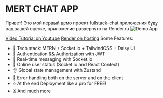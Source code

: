 # MERT CHAT APP
Привет! Это мой первый демо проект fullstack-chat приложения
буду рад вашей оценке, приложение развернуто на Render.ru
![Demo App](https://i.ibb.co/gFSMzKN/1.png)

[Video Tutorial on Youtube](https://youtu.be/HwCqsOis894)
[Render on hosting](https://chat-app-97tm.onrender.com/)
Some Features:

-   🌟 Tech stack: MERN + Socket.io + TailwindCSS + Daisy UI
-   🎃 Authentication && Authorization with JWT
-   👾 Real-time messaging with Socket.io
-   🚀 Online user status (Socket.io and React Context)
-   👌 Global state management with Zustand
-   🐞 Error handling both on the server and on the client
-   ⭐ At the end Deployment like a pro for FREE!
-   ⏳ And much more

